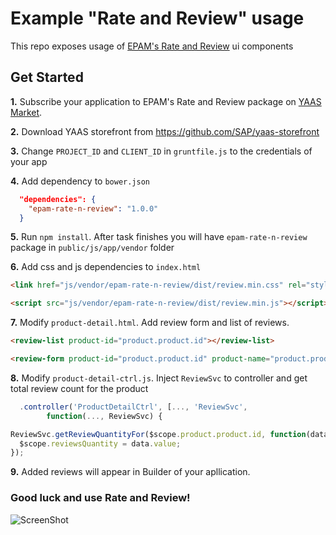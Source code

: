 # Example "Rate and Review" usage

This repo exposes usage of [EPAM's Rate and Review](https://github.com/EPAM-YAAS/ratenreview) ui components

## Get Started

**1.** Subscribe your application to EPAM's Rate and Review package on [YAAS Market](https://market.yaas.io/commercial/).

**2.** Download YAAS storefront from https://github.com/SAP/yaas-storefront

**3.** Change `PROJECT_ID` and `CLIENT_ID` in `gruntfile.js` to the credentials of your app

**4.** Add dependency to `bower.json`
```json
  "dependencies": {
    "epam-rate-n-review": "1.0.0"
  } 
```

**5.** Run `npm install`. After task finishes you will have `epam-rate-n-review` package in `public/js/app/vendor` folder

**6.** Add css and js dependencies to `index.html`

```html
<link href="js/vendor/epam-rate-n-review/dist/review.min.css" rel="stylesheet">
```
```html
<script src="js/vendor/epam-rate-n-review/dist/review.min.js"></script>
```

**7.** Modify `product-detail.html`. Add review form and list of reviews.

```html
<review-list product-id="product.product.id"></review-list>
```
```html
<review-form product-id="product.product.id" product-name="product.product.name"/>
```

**8.** Modify `product-detail-ctrl.js`. Inject `ReviewSvc` to controller and get total review count for the product

```js
  .controller('ProductDetailCtrl', [..., 'ReviewSvc',
        function(..., ReviewSvc) {
```
```js
ReviewSvc.getReviewQuantityFor($scope.product.product.id, function(data) {
  $scope.reviewsQuantity = data.value;
});
```

**9.** Added reviews will appear in Builder of your apllication.

### Good luck and use Rate and Review!

![ScreenShot](https://raw.github.com/EPAM-YAAS/ratenreview-showcase/master/images/rate-review-directives.png)
